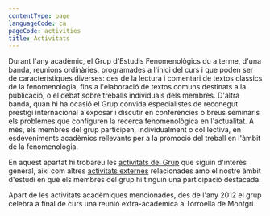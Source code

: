 ```yaml
---
contentType: page
languageCode: ca
pageCode: activities
title: Activitats
---
```


Durant l'any acadèmic, el Grup d'Estudis Fenomenològics du a terme, d'una banda, reunions ordinàries, programades a l'inici del curs i que poden ser de característiques diverses: des de la lectura i comentari de textos clàssics de la fenomenologia, fins a l'elaboració de textos comuns destinats a la publicació, o el debat sobre treballs individuals dels membres. D'altra banda, quan hi ha ocasió el Grup convida especialistes de reconegut prestigi internacional a exposar i discutir en conferències o breus seminaris els problemes que configuren la recerca fenomenològica en l'actualitat. A més, els membres del grup participen, individualment o col·lectiva, en esdeveniments acadèmics rellevants per a la promoció del treball en l'àmbit de la fenomenologia.

En aquest apartat hi trobareu les [activitats del Grup](http://www.grupdestudisfenomenologics.org/node/52) que siguin d'interès general, així com altres [activitats externes](http://www.grupdestudisfenomenologics.org/node/58) relacionades amb el nostre àmbit d'estudi en què els membres del grup hi tinguin una participació destacada.

Apart de les activitats acadèmiques mencionades, des de l'any 2012 el grup celebra a final de curs una reunió extra-acadèmica a Torroella de Montgrí.